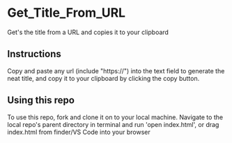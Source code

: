 # Get_Title_From_URL
Get's the title from a URL and copies it to your clipboard

## Instructions
Copy and paste any url (include "https://") into the text field to generate the neat title, and copy it to your clipboard by clicking the copy button.

## Using this repo
To use this repo, fork and clone it on to your local machine. Navigate to the local repo's parent directory in terminal and run 'open index.html', or drag index.html from finder/VS Code into your browser

